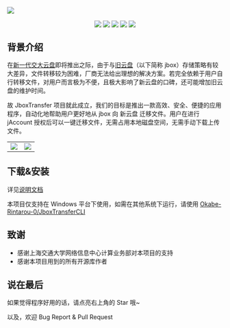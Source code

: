 ![](https://s2.loli.net/2023/10/16/IWabzNsLHw9Zpmg.png)
<p align="center">
  <img align="center" src="https://img.shields.io/github/license/1357310795/JboxTransfer" /> 
  <img align="center" src="https://img.shields.io/github/forks/1357310795/JboxTransfer" /> 
  <img align="center" src="https://img.shields.io/github/stars/1357310795/JboxTransfer" /> 
  <img align="center" src="https://img.shields.io/github/v/release/1357310795/JboxTransfer?include_prereleases" /> 
  <img align="center" src="https://img.shields.io/github/downloads/1357310795/JboxTransfer/total" />
</p>

## 背景介绍
在[新一代交大云盘](https://pan.sjtu.edu.cn)即将推出之际，由于与[旧云盘](https://jbox.sjtu.edu.cn)（以下简称 jbox）存储策略有较大差异，文件转移较为困难，厂商无法给出理想的解决方案。若完全依赖于用户自行转移文件，对用户而言极为不便，且极大影响了新云盘的口碑，还可能增加旧云盘的维护时间。

故 JboxTransfer 项目就此成立，我们的目标是推出一款高效、安全、便捷的应用程序，自动化地帮助用户更好地从 jbox 向 新云盘 迁移文件。用户在进行 jAccount 授权后可以一键迁移文件，无需占用本地磁盘空间，无需手动下载上传文件。

|||
|---|---|
|![](https://s2.loli.net/2023/10/16/1KeoLdl9DpOByfi.png)|![](https://s2.loli.net/2023/10/16/5XHylnPGTcuzbqk.png)|

## 下载&安装
详见[说明文档](https://pan.sjtu.edu.cn/jboxtransfer/)

本项目仅支持在 Windows 平台下使用，如需在其他系统下运行，请使用 [Okabe-Rintarou-0/JboxTransferCLI](https://github.com/Okabe-Rintarou-0/JboxTransferCLI/)

## 致谢
- 感谢上海交通大学网络信息中心计算业务部对本项目的支持
- 感谢本项目用到的所有开源库作者

## 说在最后
如果觉得程序好用的话，请点亮右上角的 Star 哦~

以及，欢迎 Bug Report & Pull Request